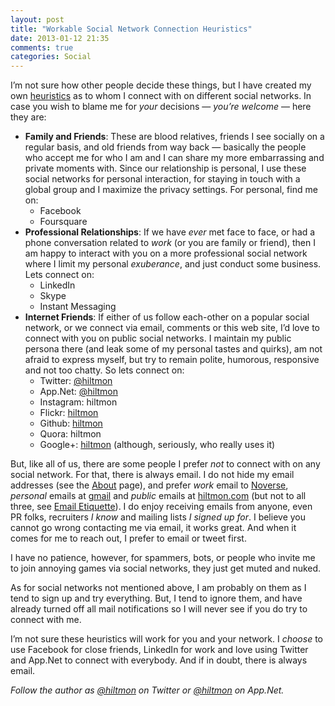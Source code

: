 ```yaml
---
layout: post
title: "Workable Social Network Connection Heuristics"
date: 2013-01-12 21:35
comments: true
categories: Social
---
```


I’m not sure how other people decide these things, but I have created my own [heuristics](http://en.wikipedia.org/wiki/Heuristic) as to whom I connect with on different social networks. In case you wish to blame me for *your* decisions — *you’re welcome* — here they are:

* **Family and Friends**: These are blood relatives, friends I see socially on a regular basis, and old friends from way back — basically the people who accept me for who I am and I can share my more embarrassing and private moments with. Since our relationship is personal, I use these social networks for personal interaction, for staying in touch with a global group and I maximize the privacy settings. For personal, find me on:
	* Facebook
	* Foursquare
* **Professional Relationships**: If we have *ever* met face to face, or had a phone conversation related to *work* (or you are family or friend), then I am happy to interact with you on a more professional social network where I limit my personal *exuberance*, and just conduct some business. Lets connect on:
	* LinkedIn
	* Skype
	* Instant Messaging
* **Internet Friends**: If either of us follow each-other on a popular social network, or we connect via email, comments or this web site, I’d love to connect with you on public social networks. I maintain my public persona there (and leak some of my personal tastes and quirks), am not afraid to express myself, but try to remain polite, humorous, responsive and not too chatty. So lets connect on:
	* Twitter: [@hiltmon](http://twitter.com/hiltmon)
	* App.Net: [@hiltmon](http://alpha.app.net/hiltmon)
	* Instagram: hiltmon
	* Flickr: [hiltmon](http://www.flickr.com/photos/hiltmon)
	* Github: [hiltmon](https://github.com/hiltmon)
	* Quora: hiltmon
	* Google+: [hiltmon](https://plus.google.com/u/0/106938375254936779482/about) (although, seriously, who really uses it)

But, like all of us, there are some people I prefer *not* to connect with on any social network. For that, there is always email. I do not hide my email addresses (see the [About](http://hiltmon.com/about/) page), and prefer *work* email to [Noverse](mailto:hiltmon@noverse.com), *personal* emails at [gmail](mailto:hiltmon@gmail.com) and *public* emails at [hiltmon.com](mailto:hiltmon@hiltmon.com) (but not to all three, see [Email Etiquette](http://hiltmon.com/blog/2012/10/24/email-etiquette/)). I do enjoy receiving emails from anyone, even PR folks, recruiters *I know* and mailing lists *I signed up for*. I believe you cannot go wrong contacting me via email, it works great. And when it comes for me to reach out, I prefer to email or tweet first.

I have no patience, however, for spammers, bots, or people who invite me to join annoying games via social networks, they just get muted and nuked.

As for social networks not mentioned above, I am probably on them as I tend to sign up and try everything. But, I tend to ignore them, and have already turned off all mail notifications so I will never see if you do try to connect with me.

I’m not sure these heuristics will work for you and your network. I *choose* to use Facebook for close friends, LinkedIn for work and love using Twitter and App.Net to connect with everybody. And if in doubt, there is always email.

*Follow the author as [@hiltmon](http://twitter.com/hiltmon) on Twitter or [@hiltmon](http://alpha.app.net/hiltmon) on App.Net.*